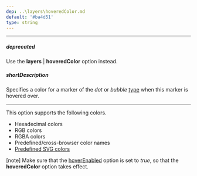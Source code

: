 ```yaml
---
dep: ..\layers\hoveredColor.md
default: '#ba4d51'
type: string
---
```

---
##### deprecated
Use the **layers** | **hoveredColor** option instead.

##### shortDescription
Specifies a color for a marker of the *dot* or *bubble* [type](/api-reference/20%20Data%20Visualization%20Widgets/70%20dxVectorMap/1%20Configuration/markerSettings/type.md '/Documentation/ApiReference/Data_Visualization_Widgets/dxVectorMap/Configuration/markerSettings/#type') when this marker is hovered over.

---
This option supports the following colors.

* Hexadecimal colors
* RGB colors
* RGBA colors
* Predefined/cross-browser color names
* [Predefined SVG colors](https://www.w3.org/TR/SVG/types.html#ColorKeywords)

[note] Make sure that the [hoverEnabled](/api-reference/20%20Data%20Visualization%20Widgets/70%20dxVectorMap/1%20Configuration/markerSettings/hoverEnabled.md '/Documentation/ApiReference/Data_Visualization_Widgets/dxVectorMap/Configuration/markerSettings/#hoverEnabled') option is set to *true*, so that the **hoveredColor** option takes effect.